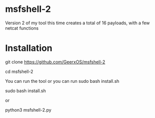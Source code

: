 # msfshell-2

Version 2 of my tool this time creates a total of 16 payloads, with a few netcat functions

# Installation

git clone https://github.com/GeerxOS/msfshell-2

cd msfshell-2

You can run the tool or you can run sudo bash install.sh

sudo bash install.sh

or

python3 msfshell-2.py
